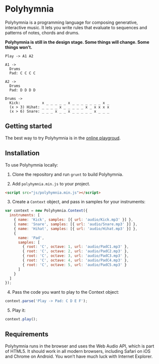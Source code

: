 Polyhymnia
==========

Polyhymnia is a programming language for composing generative, interactive music. It lets you write rules that evaluate to sequences and patterns of notes, chords and drums.

**Polyhymnia is still in the design stage. Some things will change. Some things won’t.**

```
Play -> A1 A2

A1 ->
  Drums
  Pad: C C C C

A2 ->
  Drums
  Pad: D D D D

Drums ->
  Kick:          x _ _ _ _ _ x _ _ _ _ _ _ _ x _
  (x > 3) Hihat: _ _ _ _ x _ _ _ _ _ x _ x x x x
  (x > 6) Snare: _ _ _ x _ _ x _ _ _ _ _ x _ _ _
```

## Getting started

The best way to try Polyhymnia is in the [online playgroud](http://polyhymnia.io).

## Installation

To use Polyhymnia locally:

1. Clone the repository and run `grunt` to build Polyhymnia.

2. Add `polyhymnia.min.js` to your project.

  ```html
  <script src="js/polyhymnia.min.js"></script>
  ```

3. Create a `Context` object, and pass in samples for your instruments:

  ```js
  var context = new Polyhymnia.Context({
    instruments: [
      { name: 'Kick', samples: [{ url: 'audio/Kick.mp3' }] },
      { name: 'Snare', samples: [{ url: 'audio/Snare.mp3' }] },
      { name: 'Hihat', samples: [{ url: 'audio/Hihat.mp3' }] },
      {
        name: 'Pad',
        samples: [
          { root: 'C', octave: 1, url: 'audio/PadC1.mp3' },
          { root: 'C', octave: 2, url: 'audio/PadC2.mp3' },
          { root: 'C', octave: 3, url: 'audio/PadC3.mp3' },
          { root: 'C', octave: 4, url: 'audio/PadC4.mp3' },
          { root: 'C', octave: 5, url: 'audio/PadC5.mp3' }
        ]
      }
    ]
  });
  ```

4. Pass the code you want to play to the Context object:

  ```js
  context.parse('Play -> Pad: C D E F');
  ```

5. Play it:

  ```js
  context.play();
  ```

## Requirements
Polyhymnia runs in the browser and uses the Web Audio API, which is part of HTML5. It should work in all modern browsers, including Safari on iOS and Chrome on Android. You won’t have much luck with Internet Explorer.
